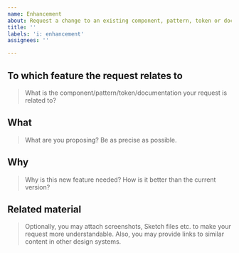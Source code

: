 ```yaml
---
name: Enhancement
about: Request a change to an existing component, pattern, token or documentation.
title: ''
labels: 'i: enhancement'
assignees: ''

---
```


## To which feature the request relates to
> What is the component/pattern/token/documentation your request is related to?

## What
> What are you proposing? Be as precise as possible.

## Why
> Why is this new feature needed? How is it better than the current version?

## Related material
> Optionally, you may attach screenshots, Sketch files etc. to make your request more understandable. Also, you may provide links to similar content in other design systems.